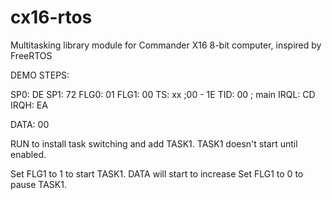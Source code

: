 # cx16-rtos
Multitasking library module for Commander X16 8-bit computer, inspired by FreeRTOS

DEMO STEPS:

SP0: DE
SP1: 72
FLG0: 01
FLG1: 00
TS:   xx  ;00 - 1E
TID:  00  ; main
IRQL: CD
IRQH: EA

DATA: 00

RUN to install task switching and add TASK1. TASK1 doesn't start until enabled.

Set FLG1 to 1 to start TASK1. DATA will start to increase
Set FLG1 to 0 to pause TASK1.
